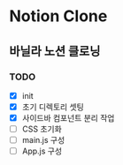 # Notion Clone

## 바닐라 노션 클로닝

### TODO
- [x] init
- [x] 초기 디렉토리 셋팅
- [x] 사이드바 컴포넌트 분리 작업
- [ ] CSS 초기화
- [ ] main.js 구성
- [ ] App.js 구성